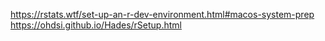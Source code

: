 https://rstats.wtf/set-up-an-r-dev-environment.html#macos-system-prep
https://ohdsi.github.io/Hades/rSetup.html
